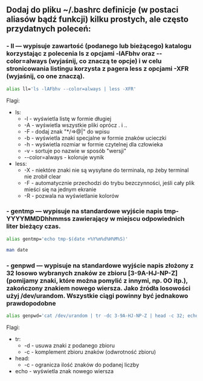 ## Dodaj do pliku ~/.bashrc definicje (w postaci aliasów bądź funkcji) kilku prostych, ale często przydatnych poleceń:

### - ll — wypisuje zawartość (podanego lub bieżącego) katalogu korzystając z polecenia ls z opcjami -lAFbhv oraz --color=always (wyjaśnij, co znaczą te opcje) i w celu stronicowania listingu korzysta z pagera less z opcjami -XFR (wyjaśnij, co one znaczą).

```bash
alias ll='ls -lAFbhv --color=always | less -XFR'
```
Flagi:
- ls:
  - -l - wyświetla listę w formie długiej
  - -A - wyświetla wszystkie pliki oprócz . i ..
  - -F - dodaj znak "*/=>@|" do wpisu
  - -b - wyświetla znaki specjalne w formie znaków ucieczki
  - -h - wyświetla rozmiar w formie czytelnej dla człowieka
  - -v - sortuje po nazwie w sposób "wersji"
  - --color=always - koloruje wynik
- less:
  - -X - niektóre znaki nie są wysyłane do terminala, np żeby terminal nie zrobił clear
  - -F - automatycznie przechodzi do trybu bezczynności, jeśli cały plik mieści się na jednym ekranie
  - -R - pozwala na wyświetlanie kolorów


### - gentmp — wypisuje na standardowe wyjście napis tmp-YYYYMMDDhhmmss zawierający w miejscu odpowiednich liter bieżący czas.

```bash
alias gentmp='echo tmp-$(date +%Y%m%d%H%M%S)'

man date
```

### - genpwd — wypisuje na standardowe wyjście napis złożony z 32 losowo wybranych znaków ze zbioru [3-9A-HJ-NP-Z] (pomijamy znaki, które można pomylić z innymi, np. 0O itp.), zakończony znakiem nowego wiersza. Jako źródła losowości użyj /dev/urandom. Wszystkie ciągi powinny być jednakowo prawdopodobne

```bash
alias genpwd='cat /dev/urandom | tr -dc 3-9A-HJ-NP-Z | head -c 32; echo'
```

Flagi:
- tr:
  - -d - usuwa znaki z podanego zbioru
  - -c - komplement zbioru znaków (odwrotność zbioru)
- head:
  - -c - ogranicza ilość znaków do podanej liczby
- echo - wyświetla znak nowego wiersza
